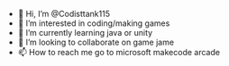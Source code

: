 - 👋 Hi, I’m @Codisttank115
- 👀 I’m interested in coding/making games
- 🌱 I’m currently learning java or unity
- 💞️ I’m looking to collaborate on game jame
- 📫 How to reach me go to microsoft makecode arcade

<!---
Codisttank115/Codisttank115 is a ✨ special ✨ repository because its `README.md` (this file) appears on your GitHub profile.
You can click the Preview link to take a look at your changes.
--->
